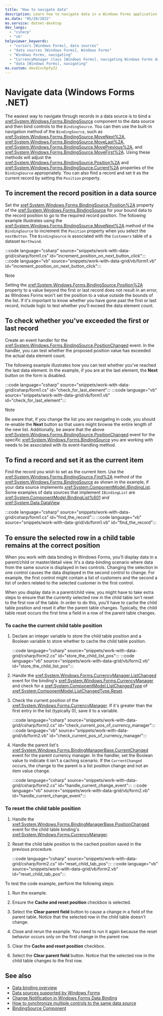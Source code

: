 ```yaml
---
title: "How to navigate data"
description: Learn how to navigate data in a Windows Forms application with a BindingSource component.
ms.date: "05/20/2022"
ms.service: dotnet-desktop
dev_langs:
  - "csharp"
  - "vb"
helpviewer_keywords: 
  - "cursors [Windows Forms], data sources"
  - "data sources [Windows Forms], Windows Forms"
  - "Windows Forms, navigating"
  - "CurrencyManager class [Windows Forms], navigating Windows Forms data"
  - "data [Windows Forms], navigating"
ms.custom: devdivchpfy22
---
```


# Navigate data (Windows Forms .NET)

The easiest way to navigate through records in a data source is to bind a <xref:System.Windows.Forms.BindingSource> component to the data source and then bind controls to the `BindingSource`. You can then use the built-in navigation method of the `BindingSource`, such as <xref:System.Windows.Forms.BindingSource.MoveNext%2A>, <xref:System.Windows.Forms.BindingSource.MoveLast%2A>, <xref:System.Windows.Forms.BindingSource.MovePrevious%2A>, and <xref:System.Windows.Forms.BindingSource.MoveFirst%2A>. Using these methods will adjust the <xref:System.Windows.Forms.BindingSource.Position%2A> and <xref:System.Windows.Forms.BindingSource.Current%2A> properties of the `BindingSource` appropriately. You can also find a record and set it as the current record by setting the `Position` property.

## To increment the record position in a data source

Set the <xref:System.Windows.Forms.BindingSource.Position%2A> property of the <xref:System.Windows.Forms.BindingSource> for your bound data to the record position to go to the required record position. The following example illustrates using the <xref:System.Windows.Forms.BindingSource.MoveNext%2A> method of the `BindingSource` to increment the `Position` property when you select the `nextButton`. The `BindingSource` is associated with the `Customers` table of a dataset `Northwind`.

:::code language="csharp" source="snippets/work-with-data-grid/csharp/form1.cs" id="increment_position_on_next_button_click":::
:::code language="vb" source="snippets/work-with-data-grid/vb/form1.vb" id="increment_position_on_next_button_click":::

> [!NOTE]
> Setting the <xref:System.Windows.Forms.BindingSource.Position%2A> property to a value beyond the first or last record does not result in an error, as Windows Forms won't set the position to a value outside the bounds of the list. If it's important to know whether you have gone past the first or last record, include logic to test whether you'll exceed the data element count.

## To check whether you've exceeded the first or last record

Create an event handler for the <xref:System.Windows.Forms.BindingSource.PositionChanged> event. In the handler, you can test whether the proposed position value has exceeded the actual data element count.

The following example illustrates how you can test whether you've reached the last data element. In the example, if you are at the last element, the **Next** button on the form is disabled.

:::code language="csharp" source="snippets/work-with-data-grid/csharp/form1.cs" id="check_for_last_element":::
:::code language="vb" source="snippets/work-with-data-grid/vb/form1.vb" id="check_for_last_element":::

> [!NOTE]
> Be aware that, if you change the list you are navigating in code, you should re-enable the **Next** button so that users might browse the entire length of the new list. Additionally, be aware that the above <xref:System.Windows.Forms.BindingSource.PositionChanged> event for the specific <xref:System.Windows.Forms.BindingSource> you are working with needs to be associated with its event-handling method.

## To find a record and set it as the current item

Find the record you wish to set as the current item. Use the <xref:System.Windows.Forms.BindingSource.Find%2A> method of the <xref:System.Windows.Forms.BindingSource> as shown in the example, if your data source implements <xref:System.ComponentModel.IBindingList>. Some examples of data sources that implement `IBindingList` are <xref:System.ComponentModel.BindingList%601> and <xref:System.Data.DataView>.

:::code language="csharp" source="snippets/work-with-data-grid/csharp/form1.cs" id="find_the_record":::
:::code language="vb" source="snippets/work-with-data-grid/vb/form1.vb" id="find_the_record":::

## To ensure the selected row in a child table remains at the correct position

When you work with data binding in Windows Forms, you'll display data in a parent/child or master/detail view. It's a data-binding scenario where data from the same source is displayed in two controls. Changing the selection in one control causes the data displayed in the second control to change. For example, the first control might contain a list of customers and the second a list of orders related to the selected customer in the first control.

When you display data in a parent/child view, you might have to take extra steps to ensure that the currently selected row in the child table isn't reset to the first row of the table. In order to do this, you'll have to cache the child table position and reset it after the parent table changes. Typically, the child table reset occurs the first time a field in a row of the parent table changes.

### To cache the current child table position

01. Declare an integer variable to store the child table position and a Boolean variable to store whether to cache the child table position.

    :::code language="csharp" source="snippets/work-with-data-grid/csharp/form2.cs" id="store_the_child_list_pos":::
    :::code language="vb" source="snippets/work-with-data-grid/vb/form2.vb" id="store_the_child_list_pos":::

01. Handle the <xref:System.Windows.Forms.CurrencyManager.ListChanged> event for the binding's <xref:System.Windows.Forms.CurrencyManager> and check for a <xref:System.ComponentModel.ListChangedType> of <xref:System.ComponentModel.ListChangedType.Reset>.

01. Check the current position of the <xref:System.Windows.Forms.CurrencyManager>. If it's greater than the first entry in the list (typically 0), save it to a variable.

    :::code language="csharp" source="snippets/work-with-data-grid/csharp/form2.cs" id="check_current_pos_of_currency_manager":::
    :::code language="vb" source="snippets/work-with-data-grid/vb/form2.vb" id="check_current_pos_of_currency_manager":::

01. Handle the parent list's <xref:System.Windows.Forms.BindingManagerBase.CurrentChanged> event for the parent currency manager. In the handler, set the Boolean value to indicate it isn't a caching scenario. If the `CurrentChanged` occurs, the change to the parent is a list position change and not an item value change.

    :::code language="csharp" source="snippets/work-with-data-grid/csharp/form2.cs" id="handle_current_change_event":::
    :::code language="vb" source="snippets/work-with-data-grid/vb/form2.vb" id="handle_current_change_event":::

### To reset the child table position

01. Handle the <xref:System.Windows.Forms.BindingManagerBase.PositionChanged> event for the child table binding's <xref:System.Windows.Forms.CurrencyManager>.

01. Reset the child table position to the cached position saved in the previous procedure.

    :::code language="csharp" source="snippets/work-with-data-grid/csharp/form2.cs" id="reset_child_tab_pos":::
    :::code language="vb" source="snippets/work-with-data-grid/vb/form2.vb" id="reset_child_tab_pos":::

To test the code example, perform the following steps:

01. Run the example.

01. Ensure the **Cache and reset position** checkbox is selected.

01. Select the **Clear parent field** button to cause a change in a field of the parent table. Notice that the selected row in the child table doesn't change.

01. Close and rerun the example. You need to run it again because the reset behavior occurs only on the first change in the parent row.

01. Clear the **Cache and reset position** checkbox.

01. Select the **Clear parent field** button. Notice that the selected row in the child table changes to the first row.

## See also

- [Data binding overview](overview.md)
- [Data sources supported by Windows Forms](overview.md#data-sources-supported-by-windows-forms)
- [Change Notification in Windows Forms Data Binding](design-great-data-sources.md)
- [How to synchronize multiple controls to the same data source](how-to-synchronize-multiple-controls.md)
- [BindingSource Component](/dotnet/desktop/winforms/controls/bindingsource-component?view=netframeworkdesktop-4.8&preserve-view=true)
